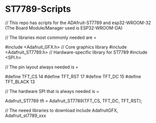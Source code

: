 # ST7789-Scripts

// This repo has scripts for the ADAfruit-ST7789 and esp32-WROOM-32 (The Board Module/Manager used is ESP32-WROOM-DA)

// The libraries most commonly needed are =

#include <Adafruit_GFX.h>    // Core graphics library
#include <Adafruit_ST7789.h> // Hardware-specific library for ST7789
#include <SPI.h>

// The pin layout always needed is =

#define TFT_CS      14
#define TFT_RST     17
#define TFT_DC      15
#define TFT_BLACK   13

// The hardware SPI that is always needed is =

Adafruit_ST7789 tft = Adafruit_ST7789(TFT_CS, TFT_DC, TFT_RST);

// The neeed libraries to download include AdafruitGFX, Adafruit_st7789_xxx
